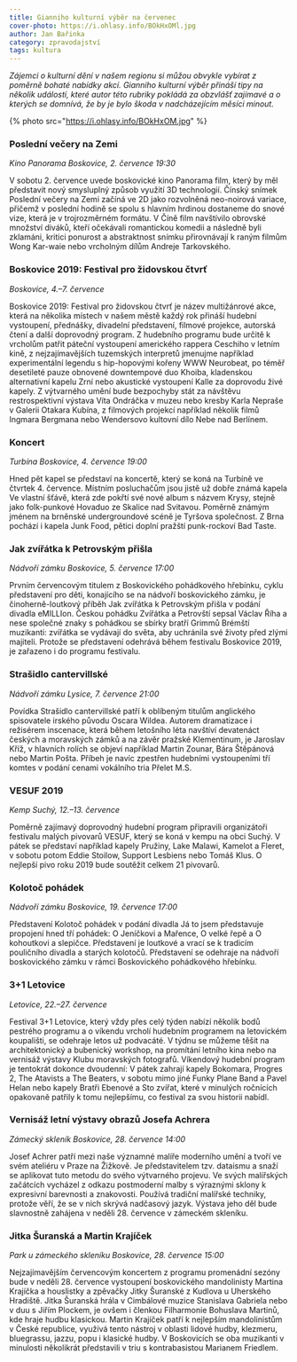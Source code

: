 ```yaml
---
title: Gianniho kulturní výběr na červenec
cover-photo: https://i.ohlasy.info/BOkHxOMl.jpg
author: Jan Bařinka
category: zpravodajství
tags: kultura
---
```


*Zájemci o kulturní dění v našem regionu si můžou obvykle vybírat z poměrně bohaté nabídky akcí. Gianniho kulturní výběr přináší tipy na několik událostí, které autor této rubriky pokládá za obzvlášť zajímavé a o kterých se domnívá, že by je bylo škoda v nadcházejícím měsíci minout.*

{% photo src="https://i.ohlasy.info/BOkHxOM.jpg" %}

### Poslední večery na Zemi

*Kino Panorama Boskovice, 2. července 19:30*

V sobotu 2. července uvede boskovické kino Panorama film, který by měl představit nový smysluplný způsob využití 3D technologií. Čínský snímek Poslední večery na Zemi začíná ve 2D jako rozvolněná neo-noirová variace, přičemž v poslední hodině se spolu s hlavním hrdinou dostaneme do snové vize, která je v trojrozměrném formátu. V Číně film navštívilo obrovské množství diváků, kteří očekávali romantickou komedii a následně byli zklamáni, kritici ponurost a abstraktnost snímku přirovnávají k raným filmům Wong Kar-waie nebo vrcholným dílům Andreje Tarkovského.

### Boskovice 2019: Festival pro židovskou čtvrť

*Boskovice, 4.–7. července*

Boskovice 2019: Festival pro židovskou čtvrť je název multižánrové akce, která na několika místech v našem městě každý rok přináší hudební vystoupení, přednášky, divadelní představení, filmové projekce, autorská čtení a další doprovodný program. Z hudebního programu bude určitě k vrcholům patřit páteční vystoupení amerického rappera Ceschiho v letním kině, z nejzajímavějších tuzemských interpretů jmenujme například experimentální legendu s hip-hopovými kořeny WWW Neurobeat, po téměř desetileté pauze obnovené downtempové duo Khoiba, kladenskou alternativní kapelu Zrní nebo akustické vystoupení Kalle za doprovodu živé kapely. Z výtvarného umění bude bezpochyby stát za návštěvu restrospektivní výstava Víta Ondráčka v muzeu nebo kresby Karla Nepraše v Galerii Otakara Kubína, z filmových projekcí například několik filmů Ingmara Bergmana nebo Wendersovo kultovní dílo Nebe nad Berlínem.

### Koncert

*Turbína Boskovice, 4. července 19:00*

Hned pět kapel se představí na koncertě, který se koná na Turbíně ve čtvrtek 4. července. Místním posluchačům jsou jistě už dobře známá kapela Ve vlastní šťávě, která zde pokřtí své nové album s názvem Krysy, stejně jako folk-punkové Hovaduo ze Skalice nad Svitavou. Poměrně známým jménem na brněnské undergroundové scéně je Tyršova společnost. Z Brna pochází i kapela Junk Food, pětici doplní pražští punk-rockoví Bad Taste.

### Jak zvířátka k Petrovským přišla

*Nádvoří zámku Boskovice, 5. července 17:00*

Prvním červencovým titulem z Boskovického pohádkového hřebínku, cyklu představení pro děti, konajícího se na nádvoří boskovického zámku, je činoherně-loutkový příběh Jak zvířátka k Petrovským přišla v podání divadla eMILLIon. Českou pohádku Zvířátka a Petrovští sepsal Václav Říha a nese společné znaky s pohádkou se sbírky bratří Grimmů Brémští muzikanti: zvířátka se vydávají do světa, aby uchránila své životy před zlými majiteli. Protože se představení odehrává během festivalu Boskovice 2019, je zařazeno i do programu festivalu.

### Strašidlo cantervillské

*Nádvoří zámku Lysice, 7. července 21:00*

Povídka Strašidlo cantervillské patří k oblíbeným titulům anglického spisovatele irského původu Oscara Wildea. Autorem dramatizace i režisérem inscenace, která během letošního léta navštíví devatenáct českých a moravských zámků a na závěr pražské Klementinum, je Jaroslav Kříž, v hlavních rolích se objeví například Martin Zounar, Bára Štěpánová nebo Martin Pošta. Příbeh je navíc zpestřen hudebními vystoupeními tří komtes v podání cenami vokálního tria Přelet M.S.

### VESUF 2019

*Kemp Suchý, 12.–13. července*

Poměrně zajímavý doprovodný hudební program připravili organizátoři festivalu malých pivovarů VESUF, který se koná v kempu na obci Suchý. V pátek se představí například kapely Pružiny, Lake Malawi, Kamelot a Fleret, v sobotu potom Eddie Stoilow, Support Lesbiens nebo Tomáš Klus. O nejlepší pivo roku 2019 bude soutěžit celkem 21 pivovarů.

### Kolotoč pohádek

*Nádvoří zámku Boskovice, 19. července 17:00*

Představení Kolotoč pohádek v podání divadla Já to jsem představuje propojení hned tří pohádek: O Jeníčkovi a Mařence, O velké řepě a O kohoutkovi a slepičce. Představení je loutkové a vrací se k tradicím pouličního divadla a starých kolotočů. Představení se odehraje na nádvoří boskovického zámku v rámci Boskovického pohádkového hřebínku.

### 3+1 Letovice

*Letovice, 22.–27. července*

Festival 3+1 Letovice, který vždy přes celý týden nabízí několik bodů pestrého programu a o víkendu vrcholí hudebním programem na letovickém koupališti, se odehraje letos už podvacáté. V týdnu se můžeme těšit na architektonický a bubenický workshop, na promítání letního kina nebo na vernisáž výstavy Klubu moravských fotografů. Víkendový hudební program je tentokrát dokonce dvoudenní: V pátek zahrají kapely Bokomara, Progres 2, The Atavists a The Beaters, v sobotu mimo jiné Funky Plane Band a Pavel Helan nebo kapely Bratři Ebenové a Sto zvířat, které v minulých ročnících opakovaně patřily k tomu nejlepšímu, co festival za svou historii nabídl.

### Vernisáž letní výstavy obrazů Josefa Achrera

*Zámecký skleník Boskovice, 28. července 14:00*

Josef Achrer patří mezi naše významné malíře moderního umění a tvoří ve svém ateliéru v Praze na Žižkově. Je představitelem tzv. dataismu a snaží se aplikovat tuto metodu do svého výtvarného projevu. Ve svých malířských začátcích vycházel z odkazu postmoderní malby s výraznými sklony k expresivní barevnosti a znakovosti. Používá tradiční malířské techniky, protože věří, že se v nich skrývá nadčasový jazyk. Výstava jeho děl bude slavnostně zahájena v neděli 28. července v zámeckém skleníku.

### Jitka Šuranská a Martin Krajíček

*Park u zámeckého skleníku Boskovice, 28. července 15:00*

Nejzajímavějším červencovým koncertem z programu promenádní sezóny bude v neděli 28. července vystoupení boskovického mandolinisty Martina Krajíčka a houslistky a zpěvačky Jitky Šuranské z Kudlova u Uherského Hradiště. Jitka Šuranská hrála v Cimbálové muzice Stanislava Gabriela nebo v duu s Jiřím Plockem, je ovšem i členkou Filharmonie Bohuslava Martinů, kde hraje hudbu klasickou. Martin Krajíček patří k nejlepším mandolinistům v České republice, využívá tento nástroj v oblasti lidové hudby, klezmeru, bluegrassu, jazzu, popu i klasické hudby. V Boskovicích se oba muzikanti v minulosti několikrát představili v triu s kontrabasistou Marianem Friedlem.
